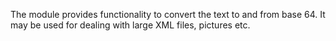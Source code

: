 The module provides functionality to convert the text to and from base 64. It may be used for dealing with large XML files, pictures etc.

